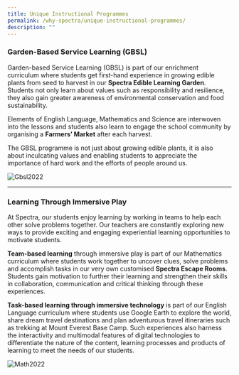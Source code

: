```yaml
---
title: Unique Instructional Programmes
permalink: /why-spectra/unique-instructional-programmes/
description: ""
---
```

### **Garden-Based Service Learning (GBSL)**

Garden-based Service Learning (GBSL) is part of our enrichment curriculum where students get first-hand experience in growing edible plants from seed to harvest in our **Spectra Edible Learning Garden**. Students not only learn about values such as responsibility and resilience, they also gain greater awareness of environmental conservation and food sustainability.

Elements of English Language, Mathematics and Science are interwoven into the lessons and students also learn to engage the school community by organising a **Farmers’ Market** after each harvest.

The GBSL programme is not just about growing edible plants, it is also about inculcating values and enabling students to appreciate the importance of hard work and the efforts of people around us.

![Gbsl2022](https://www.spectra.edu.sg/wp-content/uploads/2022/09/GBSL2022.png)

* * *

### **Learning Through Immersive Play**

At Spectra, our students enjoy learning by working in teams to help each other solve problems together. Our teachers are constantly exploring new ways to provide exciting and engaging experiential learning opportunities to motivate students.

**Team-based learning** through immersive play is part of our Mathematics curriculum where students work together to uncover clues, solve problems and accomplish tasks in our very own customised **Spectra Escape Rooms**. Students gain motivation to further their learning and strengthen their skills in collaboration, communication and critical thinking through these experiences.

**Task-based learning through immersive technology** is part of our English Language curriculum where students use Google Earth to explore the world, share dream travel destinations and plan adventurous travel itineraries such as trekking at Mount Everest Base Camp. Such experiences also harness the interactivity and multimodal features of digital technologies to differentiate the nature of the content, learning processes and products of learning to meet the needs of our students.

![Math2022](https://www.spectra.edu.sg/wp-content/uploads/2022/09/Math2022.png)